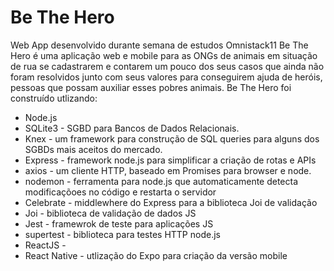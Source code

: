 # Be The Hero
Web App desenvolvido durante semana de estudos Omnistack11
Be The Hero é uma aplicação web e mobile para as ONGs de animais em situação de rua se cadastrarem e contarem um pouco dos seus casos que ainda não foram resolvidos junto com seus valores para conseguirem ajuda de heróis, pessoas que possam auxiliar esses pobres animais. Be The Hero foi construído utlizando:

- Node.js
- SQLite3 - SGBD para Bancos de Dados Relacionais.
- Knex - um framework para construção de SQL queries para alguns dos SGBDs mais aceitos do mercado.
- Express - framework node.js para simplificar a criação de rotas e APIs
- axios - um cliente HTTP, baseado em Promises para browser e node.
- nodemon - ferramenta para node.js que automaticamente detecta modificaçõoes no código e restarta o servidor
- Celebrate - middlewhere do Express para a biblioteca Joi de validação
- Joi - biblioteca de validação de dados JS
- Jest - framewrok de teste para aplicações JS
- supertest - biblioteca para testes HTTP node.js
- ReactJS - 
- React Native - utlização do Expo para criação da versão mobile
